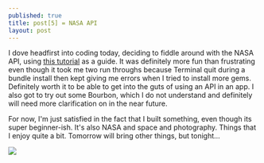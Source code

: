 ```yaml
---
published: true
title: post[5] = NASA API
layout: post
---
```

<p>I dove headfirst into coding today, deciding to fiddle around with the NASA API, using <a href="https://emkaydeum.wordpress.com/2016/04/28/tutorial-build-a-rails-app-using-the-nasa-astronomy-photo-of-the-day-api/" target="_blank">this tutorial</a> as a guide. It was definitely more fun than frustrating even though it took me two run throughs because Terminal quit during a bundle install then kept giving me errors when I tried to install more gems. Definitely worth it to be able to get into the guts of using an API in an app. I also got to try out some Bourbon, which I do not understand and definitely will need more clarification on in the near future.</p>

<p>For now, I'm just satisfied in the fact that I built something, even though its super beginner-ish. It's also NASA and space and photography. Things that I enjoy quite a bit. Tomorrow will bring other things, but tonight...</p>

<img src="http://img.pandawhale.com/post-65758-tina-fey-alec-baldwin-cheers-g-1IFo.gif"/>